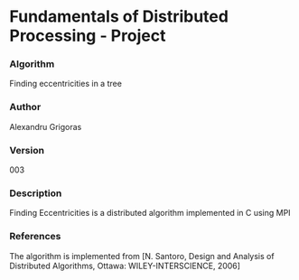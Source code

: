 # Fundamentals of Distributed Processing - Project

### Algorithm
Finding eccentricities in a tree
### Author
Alexandru Grigoras
### Version
003
### Description
Finding Eccentricities is a distributed algorithm implemented in C using MPI
### References
The algorithm is implemented from [N. Santoro, Design and Analysis of Distributed Algorithms, Ottawa: WILEY-INTERSCIENCE, 2006]